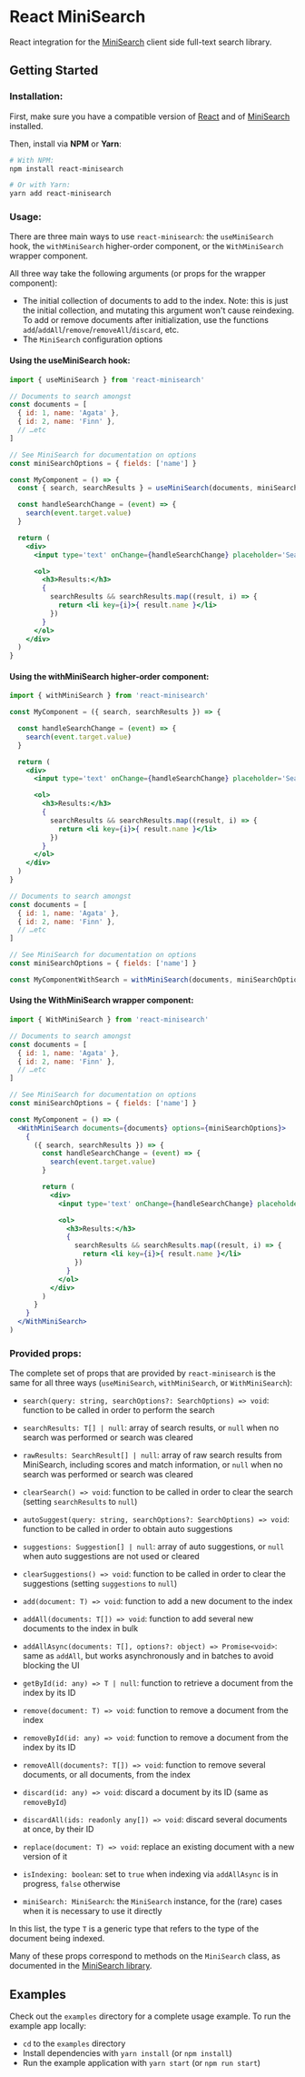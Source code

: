 # React MiniSearch

React integration for the [MiniSearch](https://github.com/lucaong/minisearch) client side full-text search library.

## Getting Started

### Installation:

First, make sure you have a compatible version of
[React](https://github.com/facebook/react) and of
[MiniSearch](https://github.com/lucaong/minisearch) installed.

Then, install via **NPM** or **Yarn**:

```bash
# With NPM:
npm install react-minisearch

# Or with Yarn:
yarn add react-minisearch
```

### Usage:

There are three main ways to use `react-minisearch`: the `useMiniSearch` hook, the `withMiniSearch` higher-order component, or the `WithMiniSearch` wrapper component.

All three way take the following arguments (or props for the wrapper component):

  - The initial collection of documents to add to the index. Note: this is just
    the initial collection, and mutating this argument won't cause reindexing.
    To add or remove documents after initialization, use the functions
    `add`/`addAll`/`remove`/`removeAll`/`discard`, etc.
  - The `MiniSearch` configuration options

#### Using the useMiniSearch hook:

```jsx
import { useMiniSearch } from 'react-minisearch'

// Documents to search amongst
const documents = [
  { id: 1, name: 'Agata' },
  { id: 2, name: 'Finn' },
  // …etc
]

// See MiniSearch for documentation on options
const miniSearchOptions = { fields: ['name'] }

const MyComponent = () => {
  const { search, searchResults } = useMiniSearch(documents, miniSearchOptions)

  const handleSearchChange = (event) => {
    search(event.target.value)
  }

  return (
    <div>
      <input type='text' onChange={handleSearchChange} placeholder='Search…' />

      <ol>
        <h3>Results:</h3>
        {
          searchResults && searchResults.map((result, i) => {
            return <li key={i}>{ result.name }</li>
          })
        }
      </ol>
    </div>
  )
}
```

#### Using the withMiniSearch higher-order component:

```jsx
import { withMiniSearch } from 'react-minisearch'

const MyComponent = ({ search, searchResults }) => {

  const handleSearchChange = (event) => {
    search(event.target.value)
  }

  return (
    <div>
      <input type='text' onChange={handleSearchChange} placeholder='Search…' />

      <ol>
        <h3>Results:</h3>
        {
          searchResults && searchResults.map((result, i) => {
            return <li key={i}>{ result.name }</li>
          })
        }
      </ol>
    </div>
  )
}

// Documents to search amongst
const documents = [
  { id: 1, name: 'Agata' },
  { id: 2, name: 'Finn' },
  // …etc
]

// See MiniSearch for documentation on options
const miniSearchOptions = { fields: ['name'] }

const MyComponentWithSearch = withMiniSearch(documents, miniSearchOptions, MyComponent)
```

#### Using the WithMiniSearch wrapper component:

```jsx
import { WithMiniSearch } from 'react-minisearch'

// Documents to search amongst
const documents = [
  { id: 1, name: 'Agata' },
  { id: 2, name: 'Finn' },
  // …etc
]

// See MiniSearch for documentation on options
const miniSearchOptions = { fields: ['name'] }

const MyComponent = () => (
  <WithMiniSearch documents={documents} options={miniSearchOptions}>
    {
      ({ search, searchResults }) => {
        const handleSearchChange = (event) => {
          search(event.target.value)
        }

        return (
          <div>
            <input type='text' onChange={handleSearchChange} placeholder='Search…' />

            <ol>
              <h3>Results:</h3>
              {
                searchResults && searchResults.map((result, i) => {
                  return <li key={i}>{ result.name }</li>
                })
              }
            </ol>
          </div>
        )
      }
    }
  </WithMiniSearch>
)
```

### Provided props:

The complete set of props that are provided by `react-minisearch` is the same
for all three ways (`useMiniSearch`, `withMiniSearch`, or `WithMiniSearch`):

  - `search(query: string, searchOptions?: SearchOptions) => void`: function to
    be called in order to perform the search

  - `searchResults: T[] | null`: array of search results, or `null` when no
    search was performed or search was cleared

  - `rawResults: SearchResult[] | null`: array of raw search results from
    MiniSearch, including scores and match information, or `null` when no search
    was performed or search was cleared

  - `clearSearch() => void`: function to be called in order to clear the search
    (setting `searchResults` to `null`)

  - `autoSuggest(query: string, searchOptions?: SearchOptions) => void`:
    function to be called in order to obtain auto suggestions

  - `suggestions: Suggestion[] | null`: array of auto suggestions, or `null`
    when auto suggestions are not used or cleared

  - `clearSuggestions() => void`: function to be called in order to clear the
    suggestions (setting `suggestions` to `null`)

  - `add(document: T) => void`: function to add a new document to the index

  - `addAll(documents: T[]) => void`: function to add several new documents to
    the index in bulk

  - `addAllAsync(documents: T[], options?: object) => Promise<void>`: same as
    `addAll`, but works asynchronously and in batches to avoid blocking the UI

  - `getById(id: any) => T | null`: function to retrieve a document from the index
    by its ID

  - `remove(document: T) => void`: function to remove a document from the index

  - `removeById(id: any) => void`: function to remove a document from the index
    by its ID

  - `removeAll(documents?: T[]) => void`: function to remove several documents,
    or all documents, from the index

  - `discard(id: any) => void`: discard a document by its ID (same as
    `removeById`)

  - `discardAll(ids: readonly any[]) => void`: discard several documents at
    once, by their ID

  - `replace(document: T) => void`: replace an existing document with a new
    version of it

  - `isIndexing: boolean`: set to `true` when indexing via `addAllAsync` is in
    progress, `false` otherwise

  - `miniSearch: MiniSearch`: the `MiniSearch` instance, for the (rare) cases
    when it is necessary to use it directly

In this list, the type `T` is a generic type that refers to the type of the document being indexed.

Many of these props correspond to methods on the `MiniSearch` class, as
documented in the [MiniSearch
library](https://github.com/lucaong/minisearch).


## Examples

Check out the `examples` directory for a complete usage example. To run the
example app locally:

  - `cd` to the `examples` directory
  - Install dependencies with `yarn install` (or `npm install`)
  - Run the example application with `yarn start` (or `npm run start`)
